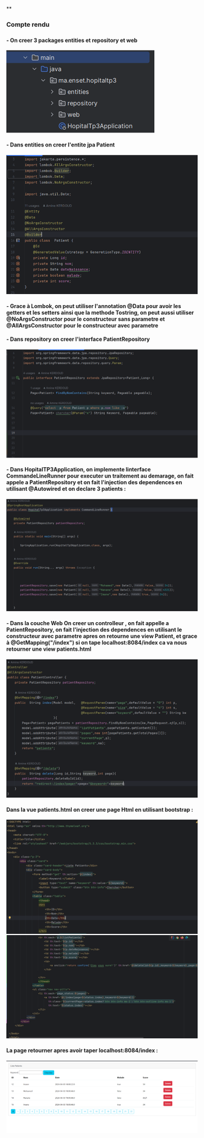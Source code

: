 **<h3>Compte rendu<h3>

<h4>- On creer 3 packages entities et repository et web</h4>
<img src="Captures/Packages.png" alt="">

<h4>- Dans entities on creer l'entite jpa Patient </h4>
<img src="Captures/Patient.png" alt="">

<h4>- Grace à Lombok, on peut utiliser l'annotation @Data pour avoir
les getters et les setters ainsi que la methode Tostring, on peut aussi utiliser @NoArgsConstructor pour
le constructeur sans parametre et @AllArgsConstructor pour le constructeur avec parametre</h4>

<h4>- Dans repository on creer l'interface PatientRepository</h4>
<img src="Captures/PatientRepo.png" alt="">

<h4>- Dans HopitalTP3Application, on implemente linterface CommandeLineRunner pour executer un traitement au demarage, on fait appele
a PatientRepository et on fait l'injection des dependences en utilisant @Autowired et on declare 3 patients :</h4>
<img src="Captures/APP.png" alt="">

<h4>- Dans la couche Web On creer un controlleur , on fait appelle a PatientRepository, on fait l'injection des dependences en utilisant le constructeur avec parametre apres on retourne une view Patient, et grace à @GetMapping("/index") si on tape localhost:8084/index ca va nous retourner une view patients.html</h4>
<img src="Captures/PatientC.png" alt="">

<h4>Dans la vue patients.html on creer une page Html en utilisant bootstrap :</h4>
<img src="Captures/Html1.png" alt="">
<img src="Captures/Html2.png" alt="">

<h4>La page retourner apres avoir taper localhost:8084/index :</h4>
<img src="Captures/Execution.png" alt="">

